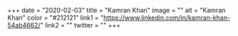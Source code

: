 +++ 
date = "2020-02-03" 
title = "Kamran Khan" 
image = "" 
alt = "Kamran Khan" 
color = "#212121" 
link1 = "https://www.linkedin.com/in/kamran-khan-54ab4662/" 
link2 = ""
twitter = ""
+++